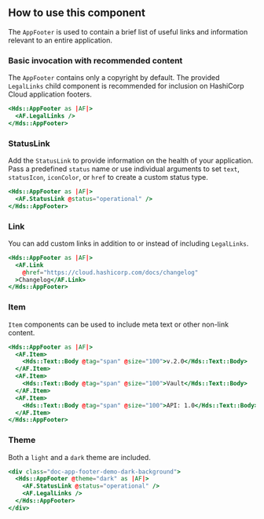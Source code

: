 ## How to use this component

The `AppFooter` is used to contain a brief list of useful links and information relevant to an entire application. 

### Basic invocation with recommended content

The `AppFooter` contains only a copyright by default. The provided `LegalLinks` child component is recommended for inclusion on HashiCorp Cloud application footers.

```handlebars
<Hds::AppFooter as |AF|>
  <AF.LegalLinks />
</Hds::AppFooter>
```

### StatusLink

Add the `StatusLink` to provide information on the health of your application. Pass a predefined `status` name or use individual arguments to set `text`, `statusIcon`, `iconColor`, or `href` to create a custom status type.

```handlebars
<Hds::AppFooter as |AF|>
  <AF.StatusLink @status="operational" />
</Hds::AppFooter>
```

### Link

You can add custom links in addition to or instead of including `LegalLinks`.

```handlebars
<Hds::AppFooter as |AF|>
  <AF.Link
    @href="https://cloud.hashicorp.com/docs/changelog"
  >Changelog</AF.Link>
</Hds::AppFooter>
```

### Item

`Item` components can be used to include meta text or other non-link content.
```handlebars
<Hds::AppFooter as |AF|>
  <AF.Item>
    <Hds::Text::Body @tag="span" @size="100">v.2.0</Hds::Text::Body>
  </AF.Item>
  <AF.Item>
    <Hds::Text::Body @tag="span" @size="100">Vault</Hds::Text::Body>
  </AF.Item>
  <AF.Item>
    <Hds::Text::Body @tag="span" @size="100">API: 1.0</Hds::Text::Body>
  </AF.Item>
</Hds::AppFooter>
```

### Theme
Both a `light` and  a `dark` theme are included.

```handlebars
<div class="doc-app-footer-demo-dark-background">
  <Hds::AppFooter @theme="dark" as |AF|>
    <AF.StatusLink @status="operational" />
    <AF.LegalLinks />
  </Hds::AppFooter>
</div>
```